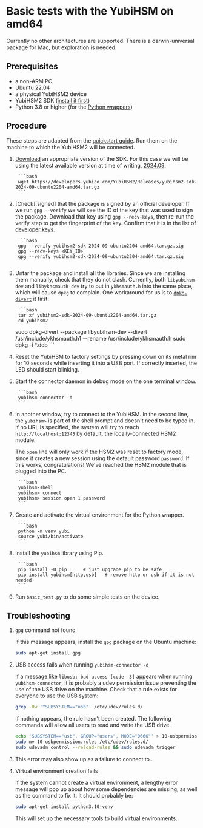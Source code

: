 # Basic tests with the YubiHSM on amd64

Currently no other architectures are supported.
There is a darwin-universal package for Mac, but exploration is needed.

## Prerequisites

- a non-ARM PC
- Ubuntu 22.04
- a physical YubiHSM2 device
- YubiHSM2 SDK ([install it first][getsdk])
- Python 3.8 or higher (for the [Python wrappers][pyhsm2])

## Procedure

These steps are adapted from the [quickstart guide][getsdk]. Run them on the machine to which the
YubiHSM2 will be connected.

1. [Download][sdkrel] an appropriate version of the SDK. For this case we will be using
   the latest available version at time of writing, [2024.09][202409].

        ```bash
        wget https://developers.yubico.com/YubiHSM2/Releases/yubihsm2-sdk-2024-09-ubuntu2204-amd64.tar.gz
        ```

2. [Check][signed] that the package is signed by an official developer. If we run `gpg --verify`
   we will see the ID of the key that was used to sign the package. Download that key using `gpg
    --recv-keys`, then re-run the verify step to get the fingerprint of the key. Confirm that it
   is in the list of [developer keys][devkey].

        ```bash
        gpg --verify yubihsm2-sdk-2024-09-ubuntu2204-amd64.tar.gz.sig
        gpg --recv-keys <KEY_ID>
        gpg --verify yubihsm2-sdk-2024-09-ubuntu2204-amd64.tar.gz.sig
        ```

3. Untar the package and install all the libraries. Since we are installing them manually, check
   that they do not clash. Currently, both `libyubihsm-dev` and `libykhsmauth-dev` try to put in
   `ykhsmauth.h` into the same place, which will cause `dpkg` to complain. One workaround for us
   is to [`dpkg-divert`][divert] it first:

        ```bash
        tar xf yubihsm2-sdk-2024-09-ubuntu2204-amd64.tar.gz
        cd yubihsm2
	sudo dpkg-divert --package libyubihsm-dev --divert /usr/include/ykhsmauth.h1 --rename /usr/include/ykhsmauth.h
        sudo dpkg -i *.deb
        ```

4. Reset the YubiHSM to factory settings by pressing down on its metal rim for 10 seconds while
   inserting it into a USB port. If correctly inserted, the LED should start blinking.

5. Start the connector daemon in debug mode on the one terminal window.

        ```bash
        yubihsm-connector -d
        ```

6. In another window, try to connect to the YubiHSM. In the second line, the `yubihsm>` is part
   of the shell prompt and doesn't need to be typed in. If no URL is specified, the system will
   try to reach `http://localhost:12345` by default, the locally-connected HSM2 module.

   The `open` line will only work if the HSM2 was reset to factory mode, since it creates a new
   session using the default password `password`. If this works, congratulations! We've reached
   the HSM2 module that is plugged into the PC.

        ```bash
        yubihsm-shell
        yubihsm> connect
        yubihsm> session open 1 password
        ```

7. Create and activate the virtual environment for the Python wrapper.

        ```bash
        python -m venv yubi
        source yubi/bin/activate
        ```

8. Install the `yubihsm` library using Pip.

        ```bash
        pip install -U pip		# just upgrade pip to be safe
        pip install yubihsm[http,usb]	# remove http or usb if it is not needed
        ```

8. Run `basic_test.py` to do some simple tests on the device.

## Troubleshooting

1. `gpg` command not found

   If this message appears, install the `gpg` package on the Ubuntu machine:

   ```bash
   sudo apt-get install gpg
   ```

2. USB access fails when running `yubihsm-connector -d`

   If a message like `libusb: bad access [code -3]` appears when running `yubihsm-connector`, it
   is probably a udev permission issue preventing the use of the USB drive on the machine. Check
   that a rule exists for everyone to use the USB system:

   ```bash
   grep -Rw '^SUBSYSTEM=="usb"' /etc/udev/rules.d/
   ```

   If nothing appears, the rule hasn't been created. The following commands will allow all users
   to read and write the USB drive.

   ```bash
   echo 'SUBSYSTEM=="usb", GROUP="users", MODE="0666"' > 10-usbpermission.rules
   sudo mv 10-usbpermission.rules /etc/udev/rules.d/
   sudo udevadm control --reload-rules && sudo udevadm trigger
   ```

3. This error may also show up as a failure to connect to..

4. Virtual environment creation fails

   If the system cannot create a virtual environment, a lengthy error message will pop up about
   how some dependencies are missing, as well as the command to fix it. It should probably be:

   ```bash
   sudo apt-get install python3.10-venv
   ```
   This will set up the necessary tools to build virtual environments.

[pyhsm2]:	https://github.com/Yubico/python-yubihsm
[sdkrel]:	https://developers.yubico.com/YubiHSM2/Releases/
[getsdk]:	https://docs.yubico.com/hardware/yubihsm-2/hsm-2-user-guide/hsm2-quick-start.html
[202409]:	https://developers.yubico.com/YubiHSM2/Releases/yubihsm2-sdk-2024-09-ubuntu2204-amd64.tar.gz
[devkey]:	https://developers.yubico.com/Software_Projects/Software_Signing.html
[divert]:	https://linux.die.net/man/8/dpkg-divert
